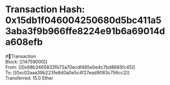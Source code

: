 
Transaction Hash: 0x15db1f046004250680d5bc411a53aba3f9b966ffe8224e91b6a69014da608efb
====================================================================================
  
#💸Transaction  
Block: [[14759000]]  
From: [[0x68b3465833fb72a70ecdf485e0e4c7bd8665fc45]]  
To: [[0xc02aaa39b223fe8d0a0e5c4f27ead9083c756cc2]]  
Transferred: 15.0 Ether
